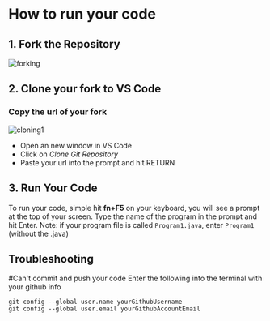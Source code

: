 # How to run your code

## 1. Fork the Repository
![forking](https://github.com/SACHSTech/CodeHS_LessonTemplate/assets/10250018/d03ad6e1-db81-4bed-bec0-69dc68c6e0e8)

## 2. Clone your fork to VS Code

### Copy the url of your fork
![cloning1](https://github.com/SACHSTech/CodeHS_LessonTemplate/assets/10250018/89142773-789c-4007-8e8e-3ada92524ac2)

* Open an new window in VS Code
* Click on *Clone Git Repository*
* Paste your url into the prompt and hit RETURN




## 3. Run Your Code
To run your code, simple hit **fn+F5** on your keyboard, you will see a prompt at the top of your screen.  Type the name of the program in the prompt and hit Enter.  Note: if your program file is called `Program1.java`, enter `Program1` (without the .java)

## Troubleshooting

#Can't commit and push your code
Enter the following into the terminal with your github info
```
git config --global user.name yourGithubUsername
git config --global user.email yourGithubAccountEmail
```
